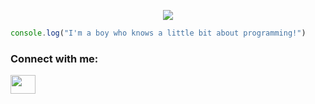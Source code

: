 <p align="center">
  <a href="https://facebook.com/ThieuTrungKien.Profile/">
    <img src="https://readme-typing-svg.herokuapp.com/?color=1C71FA&center=true&vCenter=true&multiline=false&lines=Github%20cua%20trai%20dep!!!!!!!!">
  </a>
</p>

```js
console.log("I'm a boy who knows a little bit about programming!")
```
<h3 align="left">Connect with me:</h3>
<p align="left">
<a href="https://fb.com/ThieuTrungKien.Profile" target="blank"><img align="center" src="https://raw.githubusercontent.com/rahuldkjain/github-profile-readme-generator/master/src/images/icons/Social/facebook.svg" alt="" height="30" width="40" /></a>
</p>
